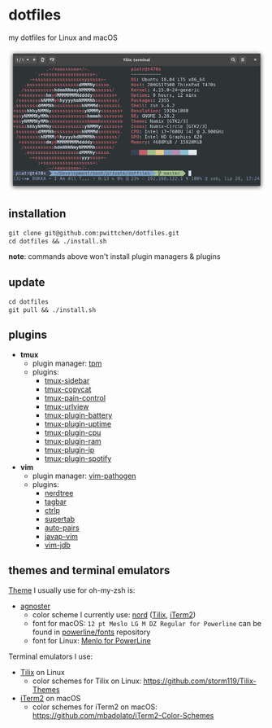 dotfiles
========
my dotfiles for Linux and macOS

![screenshot](screenshot.png)

installation
------------

```shell
git clone git@github.com:pwittchen/dotfiles.git
cd dotfiles && ./install.sh
```

**note**: commands above won't install plugin managers & plugins

update
------

```shell
cd dotfiles
git pull && ./install.sh
```

plugins
-------
- **tmux**
  - plugin manager: [tpm](https://github.com/tmux-plugins/tpm)
  - plugins:
    - [tmux-sidebar](https://github.com/tmux-plugins/tmux-sidebar)
    - [tmux-copycat](https://github.com/tmux-plugins/tmux-copycat)
    - [tmux-pain-control](https://github.com/tmux-plugins/tmux-pain-control)
    - [tmux-urlview](https://github.com/tmux-plugins/tmux-urlview)
    - [tmux-plugin-battery](https://github.com/pwittchen/tmux-plugin-battery)
    - [tmux-plugin-uptime](https://github.com/pwittchen/tmux-plugin-uptime)
    - [tmux-plugin-cpu](https://github.com/pwittchen/tmux-plugin-cpu)
    - [tmux-plugin-ram](https://github.com/pwittchen/tmux-plugin-ram)
    - [tmux-plugin-ip](https://github.com/pwittchen/tmux-plugin-ip)
    - [tmux-plugin-spotify](https://github.com/pwittchen/tmux-plugin-spotify)
- **vim**
  - plugin manager: [vim-pathogen](https://github.com/tpope/vim-pathogen)
  - plugins:
    - [nerdtree](https://github.com/scrooloose/nerdtree)
    - [tagbar](https://github.com/majutsushi/tagbar)
    - [ctrlp](https://github.com/kien/ctrlp.vim)
    - [supertab](https://github.com/ervandew/supertab)
    - [auto-pairs](https://github.com/jiangmiao/auto-pairs)
    - [javap-vim](https://github.com/udalov/javap-vim)
    - [vim-jdb](https://github.com/Dica-Developer/vim-jdb)

themes and terminal emulators
-----------------------------

[Theme](https://github.com/robbyrussell/oh-my-zsh/wiki/themes) I usually use for oh-my-zsh is:
- [agnoster](https://github.com/robbyrussell/oh-my-zsh/wiki/themes#agnoster)
  - color scheme I currently use: [nord](https://arcticicestudio.github.io/nord/) ([Tilix](https://github.com/arcticicestudio/nord-tilix), [iTerm2](https://github.com/arcticicestudio/nord-iterm2))
  - font for macOS: `12 pt Meslo LG M DZ Regular for Powerline` can be found in [powerline/fonts](https://github.com/powerline/fonts) repository
  - font for Linux: [Menlo for PowerLine](https://github.com/abertsch/Menlo-for-Powerline)

Terminal emulators I use:
- [Tilix](https://gnunn1.github.io/tilix-web/) on Linux
   - color schemes for Tilix on Linux: https://github.com/storm119/Tilix-Themes
 - [iTerm2](https://www.iterm2.com/) on macOS
   - color schemes for iTerm2 on macOS: https://github.com/mbadolato/iTerm2-Color-Schemes
